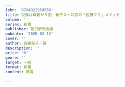 ```yaml
---
isbn: '9784022950550'
title: 受験は母親が９割　新テスト対応の「佐藤ママ」メソッド
volume: ''
series: 新書
publisher: 朝日新聞出版
pubdate: '2020-02-13'
cover: ''
author: 佐藤亮子／著
description: ''
price: '0'
genre: ''
target: 一般
format: 新書
content: 教育

---
```

